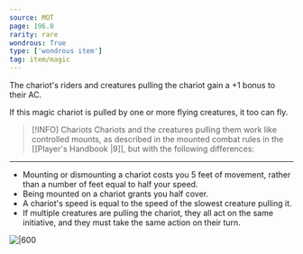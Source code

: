 ```yaml
---
source: MOT
page: 196.0
rarity: rare
wondrous: True
type: ['wondrous item']
tag: item/magic
---
```


The chariot's riders and creatures pulling the chariot gain a +1 bonus to their AC.

If this magic chariot is pulled by one or more flying creatures, it too can fly.


> [!INFO] Chariots
>Chariots and the creatures pulling them work like controlled mounts, as described in the mounted combat rules in the [[Player's Handbook \|9]], but with the following differences:

---

- Mounting or dismounting a chariot costs you 5 feet of movement, rather than a number of feet equal to half your speed.
- Being mounted on a chariot grants you half cover.
- A chariot's speed is equal to the speed of the slowest creature pulling it.
- If multiple creatures are pulling the chariot, they all act on the same initiative, and they must take the same action on their turn.


![|600](https://5e.tools/img/items/MOT/Flying%20Chariot.png)